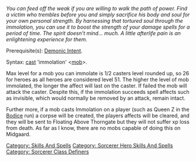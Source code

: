 *You can feed off the weak if you are willing to walk the path of power.
Find a victim who trembles before you and simply sacrifice his body and
soul for your own personal strength. By harnessing that tortured soul
through the immolation, you can use it to boost the strength of your
damage spells for a period of time. The spirit doesn't mind... much. A
little afterlife pain is an enlightening experience for them.*

Prerequisite(s): [Demonic Intent](Demonic_Intent.md "wikilink").

Syntax: [cast](Cast.md "wikilink") 'immolation'
\<[mob](:Category:_Mobs.md "wikilink")\>.

Max level for a mob you can immolate is 1/2 casters level rounded up, so
26 for heroes as all heroes are considered level 51. The higher the
level of mob immolated, the longer the affect will last on the caster.
If failed the mob will attack the caster. Despite this, if the
immolation succeeds spell affects such as invisible, which would
normally be removed by an attack, remain intact.

Further more, if a mob casts Immolation on a player (such as Queen Z in
the [Bodice](Bodice "wikilink") run) a corpse will be created, the
players affects will be cleared, and they will be sent to Floating Above
Thorngate but they will not suffer xp loss from death. As far as I know,
there are no mobs capable of doing this on Midgaard.

[Category: Skills And Spells](Category:_Skills_And_Spells "wikilink")
[Category: Sorcerer Hero Skills And
Spells](Category:_Sorcerer_Hero_Skills_And_Spells "wikilink") [Category:
Sorcerer Class Definers](Category:_Sorcerer_Class_Definers "wikilink")
